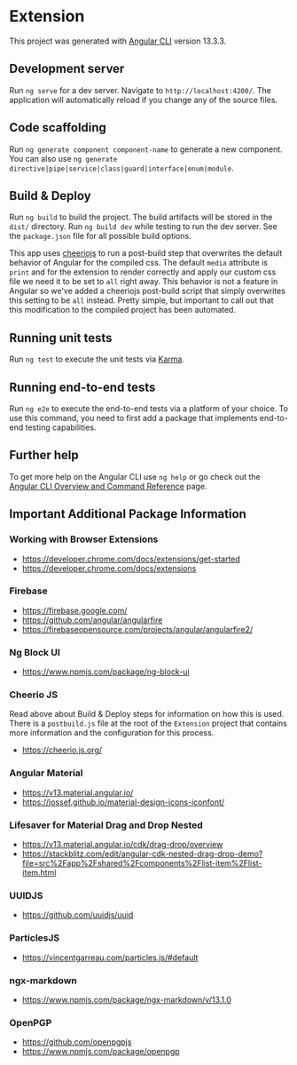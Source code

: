 # Extension

This project was generated with [Angular CLI](https://github.com/angular/angular-cli) version 13.3.3.

## Development server

Run `ng serve` for a dev server. Navigate to `http://localhost:4200/`. The application will automatically reload if you change any of the source files.

## Code scaffolding

Run `ng generate component component-name` to generate a new component. You can also use `ng generate directive|pipe|service|class|guard|interface|enum|module`.

## Build & Deploy

Run `ng build` to build the project. The build artifacts will be stored in the `dist/` directory.
Run `ng build dev` while testing to run the dev server.
See the `package.json` file for all possible build options.

This app uses [cheeriojs](https://cheerio.js.org/) to run a post-build step that overwrites the default
behavior of Angular for the compiled css. The default `media` attribute is `print` and for the extension
to render correctly and apply our custom css file we need it to be set to `all` right away. This behavior
is not a feature in Angular so we've added a cheeriojs post-build script that simply overwrites this
setting to be `all` instead. Pretty simple, but important to call out that this modification to the
compiled project has been automated.

## Running unit tests

Run `ng test` to execute the unit tests via [Karma](https://karma-runner.github.io).

## Running end-to-end tests

Run `ng e2e` to execute the end-to-end tests via a platform of your choice. To use this command, you need to first add a package that implements end-to-end testing capabilities.

## Further help

To get more help on the Angular CLI use `ng help` or go check out the [Angular CLI Overview and Command Reference](https://angular.io/cli) page.

## Important Additional Package Information
### Working with Browser Extensions
- https://developer.chrome.com/docs/extensions/get-started
- https://developer.chrome.com/docs/extensions

### Firebase
- https://firebase.google.com/
- https://github.com/angular/angularfire
- https://firebaseopensource.com/projects/angular/angularfire2/

### Ng Block UI
- https://www.npmjs.com/package/ng-block-ui

### Cheerio JS
Read above about Build & Deploy steps for information on how this is used. There is a `postbuild.js` file at the
root of the `Extension` project that contains more information and the configuration for this process.
- https://cheerio.js.org/

### Angular Material
- https://v13.material.angular.io/
- https://jossef.github.io/material-design-icons-iconfont/

### Lifesaver for Material Drag and Drop Nested
- https://v13.material.angular.io/cdk/drag-drop/overview
- https://stackblitz.com/edit/angular-cdk-nested-drag-drop-demo?file=src%2Fapp%2Fshared%2Fcomponents%2Flist-item%2Flist-item.html

### UUIDJS
- https://github.com/uuidjs/uuid

### ParticlesJS
- https://vincentgarreau.com/particles.js/#default

### ngx-markdown
- https://www.npmjs.com/package/ngx-markdown/v/13.1.0

### OpenPGP
- https://github.com/openpgpjs
- https://www.npmjs.com/package/openpgp